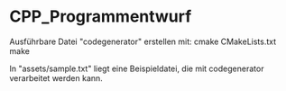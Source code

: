 # CPP_Programmentwurf

Ausführbare Datei "codegenerator" erstellen mit:
  cmake CMakeLists.txt
  make

In "assets/sample.txt" liegt eine Beispieldatei, die mit codegenerator verarbeitet werden kann.
